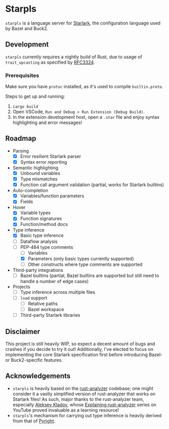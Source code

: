 # Starpls
`starpls` is a language server for [Starlark](https://github.com/bazelbuild/starlark), the configuration language used by Bazel and Buck2.

## Development
`starpls` currently requires a nightly build of Rust, due to usage of `trait_upcasting` as specified by [RFC3324](https://rust-lang.github.io/rfcs/3324-dyn-upcasting.html).

### Prerequisites
Make sure you have `protoc` installed, as it's used to compile `builtin.proto`.

Steps to get up and running:
1. `cargo build`
2. Open VSCode, `Run and Debug > Run Extension (Debug Build)`.
3. In the extension development host, open a `.star` file and enjoy syntax highlighting and error messages!

## Roadmap
- Parsing
    - [x] Error resilient Starlark parser
    - [x] Syntax error reporting
- Semantic highlighting
    - [x] Unbound variables
    - [x] Type mismatches
    - [x] Function call argument validation (partial, works for Starlark builtins)
- Auto-completion
    - [x] Variables/function parameters
    - [x] Fields 
- Hover
    - [x] Variable types
    - [x] Function signatures
    - [x] Function/method docs
- Type inference
    - [x] Basic type inference
    - [ ] Dataflow analysis
    - [ ] PEP-484 type comments
        - [ ] Variables
        - [x] Parameters (only basic types currently supported)
        - [ ] Other constructs where type comments are supported
- Third-party integrations
    - [ ] Bazel builtins (partial, Bazel builtins are supported but still need to handle a number of edge cases)
- Projects
    - [ ] Type inference across multiple files
    - [ ] `load` support
        - [ ] Relative paths
        - [ ] Bazel workspace
    - [ ] Third-party Starlark libraries

## Disclaimer
This project is still heavily WIP, so expect a decent amount of bugs and crashes if you decide to try it out! Additionally, I've elected to focus on implementing the core Starlark specification first before introducing Bazel- or Buck2-specific features.

## Acknowledgements
- `starpls` is heavily based on the [rust-analyzer](https://github.com/rust-lang/rust-analyzer/tree/master) codebase; one might consider it a vastly simplified version of rust-analyzer that works on Starlark files! As such, major thanks to the rust-analyzer team, especially [Aleksey Kladov](https://matklad.github.io/), whose [Explaining rust-analyzer](https://www.youtube.com/playlist?list=PLhb66M_x9UmrqXhQuIpWC5VgTdrGxMx3y) series on YouTube proved invaluable as a learning resource!
- `starpls`'s mechanism for carrying out type inference is heavily derived from that of [Pyright](https://github.com/microsoft/pyright).